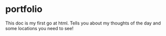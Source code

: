 # portfolio 
<!DOCTYPE html>
<html>

<head>
	<title></title>
</head>

<body>
	<p> This doc is my first go at html. Tells you about my thoughts of the day and some locations you need to see! </p>

</body>

</html>